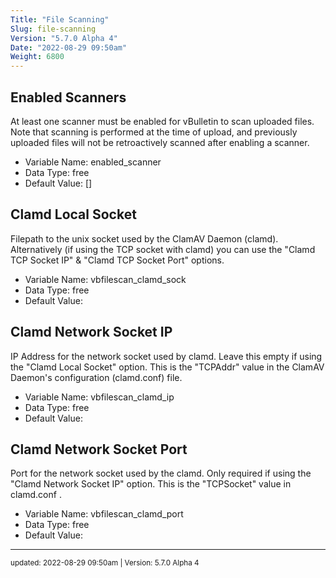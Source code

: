```yaml
---
Title: "File Scanning"
Slug: file-scanning
Version: "5.7.0 Alpha 4"
Date: "2022-08-29 09:50am"
Weight: 6800
---
```



## Enabled Scanners

At least one scanner must be enabled for vBulletin to scan uploaded files. <br />
Note that scanning is performed at the time of upload, and previously uploaded files will not be retroactively scanned after enabling a scanner.




- Variable Name: enabled_scanner
- Data Type: free
- Default Value: []

## Clamd Local Socket

Filepath to the unix socket used by the ClamAV Daemon (clamd). Alternatively (if using the TCP socket with clamd) you can use the "Clamd TCP Socket IP" & "Clamd TCP Socket Port" options.




- Variable Name: vbfilescan_clamd_sock
- Data Type: free
- Default Value: 

## Clamd Network Socket IP

IP Address for the network socket used by clamd. Leave this empty if using the "Clamd Local Socket" option. This is the "TCPAddr" value in the ClamAV Daemon's configuration (clamd.conf) file.




- Variable Name: vbfilescan_clamd_ip
- Data Type: free
- Default Value: 

## Clamd Network Socket Port

Port for the network socket used by the clamd. Only required if using the "Clamd Network Socket IP" option. This is the "TCPSocket" value in clamd.conf .




- Variable Name: vbfilescan_clamd_port
- Data Type: free
- Default Value: 


<hr>
<small>
updated: 2022-08-29 09:50am | Version: 5.7.0 Alpha 4
</small>